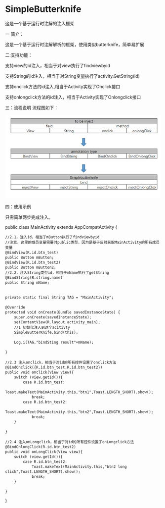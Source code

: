 # SimpleButterknife
这是一个基于运行时注解的注入框架


一 简介：

这是一个基于运行时注解解析的框架，使用类似butterknife，简单易扩展

二:支持功能：

支持view的id注入，相当于对view执行了findviewbyid

支持String的id注入，相当于对String变量执行了activity.GetString(id)

支持onclick方法的id注入,相当于Activity实现了Onclick接口

支持onlongclick方法的id注入，相当于Activity实现了Onlongclick接口

三：流程说明 流程图如下： 

![image](https://github.com/dpxiaolong/SimpleButterknife/blob/master/inject_flow2.png)
 
四：使用示例

只需简单两步完成注入。

public class MainActivity extends AppCompatActivity {


    //2.1，注入id，相当于mButton执行了findviewbyid
    //注意，这里的成员变量需要时public类型，因为是基于反射获取MainActivity的所有成员变量
    @BindView(R.id.btn_test)
    public Button mButton;
    @BindView(R.id.btn_test2)
    public Button mButton2;
    //2.2，注入String类型id，相当于mName执行了getString
    @BindString(R.string.name)
    public String mName;


    private static final String TAG = "MainActivity";
    
    @Override
    protected void onCreate(Bundle savedInstanceState) {
        super.onCreate(savedInstanceState);
        setContentView(R.layout.activity_main);
        //1 初始化注入到这个acitivty
        SimpleButterKnife.bind(this);

        Log.i(TAG,"bindSting result"+mName);

    }

    //2.3 注入onclick，相当于对id的所有控件设置了onclick方法
    @BindOnclick({R.id.btn_test,R.id.btn_test2})
    public void onclick(View view){
        switch (view.getId()){
            case R.id.btn_test:
                Toast.makeText(MainActivity.this,"btn1",Toast.LENGTH_SHORT).show();
                break;
            case R.id.btn_test2:
                Toast.makeText(MainActivity.this,"btn2",Toast.LENGTH_SHORT).show();
                break;
        }

    }

    //2.4 注入onLongclick，相当于对id的所有控件设置了onLongclick方法
    @BindOnlongClick(R.id.btn_test2)
    public void onLongClick(View view){
        switch (view.getId()){
            case R.id.btn_test2:
                Toast.makeText(MainActivity.this,"btn2 long click",Toast.LENGTH_SHORT).show();
                break;
        }

    }

}

